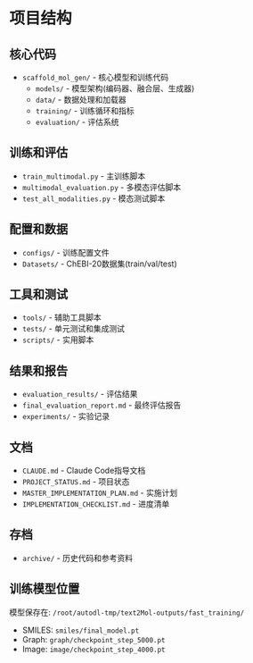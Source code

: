 # 项目结构

## 核心代码
- `scaffold_mol_gen/` - 核心模型和训练代码
  - `models/` - 模型架构(编码器、融合层、生成器)
  - `data/` - 数据处理和加载器
  - `training/` - 训练循环和指标
  - `evaluation/` - 评估系统

## 训练和评估
- `train_multimodal.py` - 主训练脚本
- `multimodal_evaluation.py` - 多模态评估脚本
- `test_all_modalities.py` - 模态测试脚本

## 配置和数据
- `configs/` - 训练配置文件
- `Datasets/` - ChEBI-20数据集(train/val/test)

## 工具和测试
- `tools/` - 辅助工具脚本
- `tests/` - 单元测试和集成测试
- `scripts/` - 实用脚本

## 结果和报告
- `evaluation_results/` - 评估结果
- `final_evaluation_report.md` - 最终评估报告
- `experiments/` - 实验记录

## 文档
- `CLAUDE.md` - Claude Code指导文档
- `PROJECT_STATUS.md` - 项目状态
- `MASTER_IMPLEMENTATION_PLAN.md` - 实施计划
- `IMPLEMENTATION_CHECKLIST.md` - 进度清单

## 存档
- `archive/` - 历史代码和参考资料

## 训练模型位置
模型保存在: `/root/autodl-tmp/text2Mol-outputs/fast_training/`
- SMILES: `smiles/final_model.pt`
- Graph: `graph/checkpoint_step_5000.pt`
- Image: `image/checkpoint_step_4000.pt`
